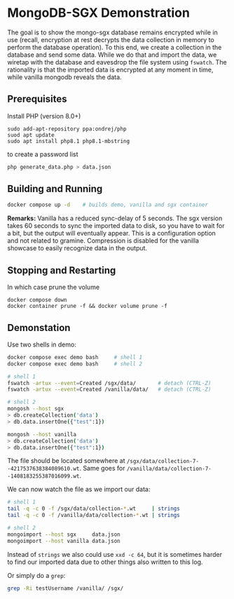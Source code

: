 # MongoDB-SGX Demonstration
The goal is to show the mongo-sgx database remains encrypted while in use (recall, encryption at rest decrypts the data collection in memory to perform the database operation). To this end, we create a collection in the database and send some data. While we do that and import the data, we wiretap with the database and eavesdrop the file system using `fswatch`. The rationality is that the imported data is encrypted at any moment in time, while vanilla mongodb reveals the data.


## Prerequisites

Install PHP (version 8.0+)
```
sudo add-apt-repository ppa:ondrej/php
suod apt update
sudo apt install php8.1 php8.1-mbstring
```
to create a password list
```bash
php generate_data.php > data.json
```

## Building and Running
```bash
docker compose up -d    # builds demo, vanilla and sgx container
```

**Remarks:** Vanilla has a reduced sync-delay of 5 seconds. The sgx version takes 60 seconds to sync the imported data to disk, so you have to wait for a bit, but the output will eventually appear. This is a configuration option and not related to gramine. Compression is disabled for the vanilla showcase to easily recognize data in the output.

## Stopping and Restarting
In which case prune the volume
```
docker compose down
docker container prune -f && docker volume prune -f
```
## Demonstation

Use two shells in demo:

```bash
docker compose exec demo bash     # shell 1
docker compose exec demo bash     # shell 2
```

```bash
# shell 1
fswatch -artux --event=Created /sgx/data/       # detach (CTRL-Z)
fswatch -artux --event=Created /vanilla/data/   # detach (CTRL-Z)

# shell 2
mongosh --host sgx
> db.createCollection('data')
> db.data.insertOne({"test":1})

mongosh --host vanilla
> db.createCollection('data')
> db.data.insertOne({"test":1})
```

The file should be located somewhere at `/sgx/data/collection-7--4217537638384089610.wt`. Same goes for `/vanilla/data/collection-7--1408183255387016099.wt`.

We can now watch the file as we import our data:

```bash
# shell 1
tail -q -c 0 -f /sgx/data/collection-*.wt     | strings
tail -q -c 0 -f /vanilla/data/collection-*.wt | strings

# shell 2
mongoimport --host sgx     data.json
mongoimport --host vanilla data.json
```

Instead of `strings` we also could use `xxd -c 64`, but it is sometimes harder to find our imported data due to other things also written to this log.

Or simply do a `grep`:

```bash
grep -Ri testUsername /vanilla/ /sgx/
```


